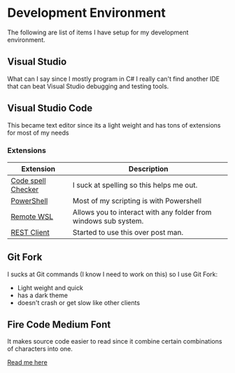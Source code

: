 # Development Environment
The following are list of items I have setup for my development environment.

## Visual Studio
What can I say since I mostly program in C# I really can't find another IDE that can beat Visual Studio debugging and testing tools.

## Visual Studio Code
This became text editor since its a light weight and has tons of extensions for most of my needs


### Extensions

| Extension | Description |
|-----------|-------------|
| [Code spell Checker](https://marketplace.visualstudio.com/items?itemName=streetsidesoftware.code-spell-checker)  | I suck at spelling so this helps me out. |
| [PowerShell](https://marketplace.visualstudio.com/items?itemName=ms-vscode.PowerShell) | Most of my scripting is with Powershell 
| [Remote WSL](https://marketplace.visualstudio.com/items?itemName=ms-vscode-remote.remote-wsl) | Allows you to interact with any folder from windows sub system.
| [REST Client](https://marketplace.visualstudio.com/items?itemName=humao.rest-client) | Started to use this over post man. 

## Git Fork
I sucks at Git commands (I know I need to work on this) so I use Git Fork:

- Light weight and quick
- has a dark theme
- doesn't crash or get slow like other clients

## Fire Code Medium Font
It makes source code easier to read since it combine certain combinations of characters into one.

[Read me here](https://github.com/tonsky/FiraCode)